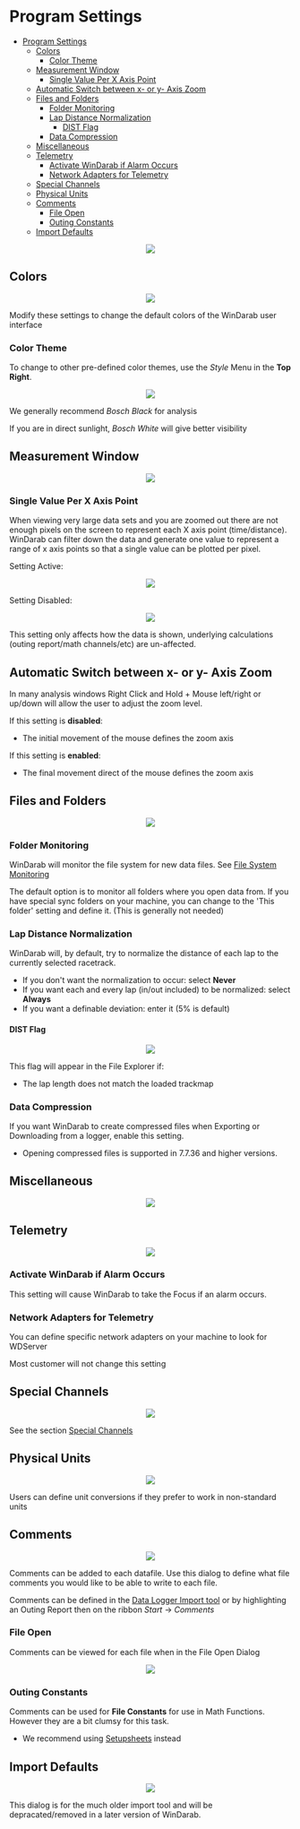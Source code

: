 # Program Settings

- [Program Settings](#program-settings)
  - [Colors](#colors)
    - [Color Theme](#color-theme)
  - [Measurement Window](#measurement-window)
    - [Single Value Per X Axis Point](#single-value-per-x-axis-point)
  - [Automatic Switch between x- or y- Axis Zoom](#automatic-switch-between-x--or-y--axis-zoom)
  - [Files and Folders](#files-and-folders)
    - [Folder Monitoring](#folder-monitoring)
    - [Lap Distance Normalization](#lap-distance-normalization)
      - [DIST Flag](#dist-flag)
    - [Data Compression](#data-compression)
  - [Miscellaneous](#miscellaneous)
  - [Telemetry](#telemetry)
    - [Activate WinDarab if Alarm Occurs](#activate-windarab-if-alarm-occurs)
    - [Network Adapters for Telemetry](#network-adapters-for-telemetry)
  - [Special Channels](#special-channels)
  - [Physical Units](#physical-units)
  - [Comments](#comments)
    - [File Open](#file-open)
    - [Outing Constants](#outing-constants)
  - [Import Defaults](#import-defaults)

<p align="center">
<img src="images/Program Settings - Getting There.png">
</p>

## Colors

<p align="center">
<img src="images/Program Settings - Colors.png">
</p>

Modify these settings to change the default colors of the WinDarab user interface

### Color Theme

To change to other pre-defined color themes, use the _Style_ Menu in the __Top Right__.

<p align="center">
<img src="images/Program Settings - Style Menu.png">
</p>

We generally recommend _Bosch Black_ for analysis

If you are in direct sunlight, _Bosch White_ will give better visibility

## Measurement Window

<p align="center">
<img src="images/Program Settings - Measurement Window.png">
</p>

### Single Value Per X Axis Point

When viewing very large data sets and you are zoomed out there are not enough pixels on the screen to represent each X axis point (time/distance). WinDarab can filter down the data and generate one value to represent a range of x axis points so that a single value can be plotted per pixel.

Setting Active:

<p align="center">
<img src="images/Program Settings - Single Value Per X Axis Point Active.png">
</p>

Setting Disabled:

<p align="center">
<img src="images/Program Settings - Single Value Per X Axis Point Inactive.png">
</p>

This setting only affects how the data is shown, underlying calculations (outing report/math channels/etc) are un-affected.

## Automatic Switch between x- or y- Axis Zoom

In many analysis windows Right Click and Hold + Mouse left/right or up/down will allow the user to adjust the zoom level.

If this setting is **disabled**:

- The initial movement of the mouse defines the zoom axis

If this setting is **enabled**:

- The final movement direct of the mouse defines the zoom axis

## Files and Folders

<p align="center">
<img src="images/Program Settings - Files and Folders.png">
</p>

### Folder Monitoring

WinDarab will monitor the file system for new data files. See [File System Monitoring](File%20Explorer#file-system-monitoring)

The default option is to monitor all folders where you open data from. If you have special sync folders on your machine, you can change to the 'This folder' setting and define it. (This is generally not needed)

### Lap Distance Normalization

WinDarab will, by default, try to normalize the distance of each lap to the currently selected racetrack.

- If you don't want the normalization to occur: select **Never**
- If you want each and every lap (in/out included) to be normalized: select **Always**
- If you want a definable deviation: enter it (5% is default)

#### DIST Flag

<p align="center">
<img src="images/File Explorer - DIST Flag.png"/>
</p>

This flag will appear in the File Explorer if:

- The lap length does not match the loaded trackmap

### Data Compression

If you want WinDarab to create compressed files when Exporting or Downloading from a logger, enable this setting.

- Opening compressed files is supported in 7.7.36 and higher versions.

## Miscellaneous

<p align="center">
<img src="images/Program Settings - Miscellaneous.png">
</p>

## Telemetry

<p align="center">
<img src="images/Program Settings - Telemetry.png">
</p>

### Activate WinDarab if Alarm Occurs

This setting will cause WinDarab to take the Focus if an alarm occurs.

### Network Adapters for Telemetry

You can define specific network adapters on your machine to look for WDServer

Most customer will not change this setting

## Special Channels

<p align="center">
<img src="images/Program Settings - Special Channels.png">
</p>

See the section [Special Channels](Special%20Channels)

## Physical Units

<p align="center">
<img src="images/Program Settings - Physical Units.png">
</p>

Users can define unit conversions if they prefer to work in non-standard units

## Comments

<p align="center">
<img src="images/Program Settings - Comments.png">
</p>

Comments can be added to each datafile. Use this dialog to define what file comments you would like to be able to write to each file.

Comments can be defined in the [Data Logger Import tool](Data%20Logger%20Import#comment-fields) or by highlighting an Outing Report then on the ribbon _Start_ &rarr; _Comments_

### File Open

Comments can be viewed for each file when in the File Open Dialog

<p align="center">
<img src="images/Program Settings - Comments and File Open Dialog.png">
</p>

### Outing Constants

Comments can be used for **File Constants** for use in Math Functions. However they are a bit clumsy for this task. 

- We recommend using [Setupsheets](Setupsheets) instead


## Import Defaults

<p align="center">
<img src="images/Program Settings - Import Defaults.png">
</p>

This dialog is for the much older import tool and will be depracated/removed in a later version of WinDarab.